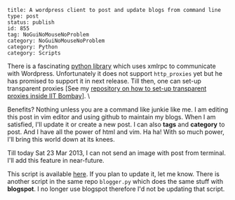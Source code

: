 ~~~~ 
title: A wordpress client to post and update blogs from command line
type: post
status: publish
id: 855
tag: NoGuiNoMouseNoProblem
category: NoGuiNoMouseNoProblem
category: Python
category: Scripts
~~~~

There is a fascinating [python
library](https://github.com/maxcutler/python-wordpress-xmlrpc/blob/master/docs/index.rst)
which uses xmlrpc to communicate with Wordpress. Unfortunately it does
not support `http_proxies` yet but he has promised to support it in next
release. Till then, one can set-up transparent proxies [See my
[repository on how to set-up transparent proxies inside IIT
Bombay](http://github.com/dilawar/Transparent-Proxy)]. \

Benefits? Nothing unless you are a command like junkie like me. I am
editing this post in vim editor and using github to maintain my blogs.
When I am satisfied, I'll update it or create a new post. I can also
**tags** and **category** to post. And I have all the power of html and
vim. Ha ha! With so much power, I'll bring this world down at its knees.

Till today Sat 23 Mar 2013, I can not send an image with post from
terminal. I'll add this feature in near-future.

This script is available [here](http://github.com/dilawar/pywordpress).
If you plan to update it, let me know. There is another script in the
same repo `blogger.py` which does the same stuff with **blogspot**. I no
longer use blogspot therefore I'd not be updating that script.
